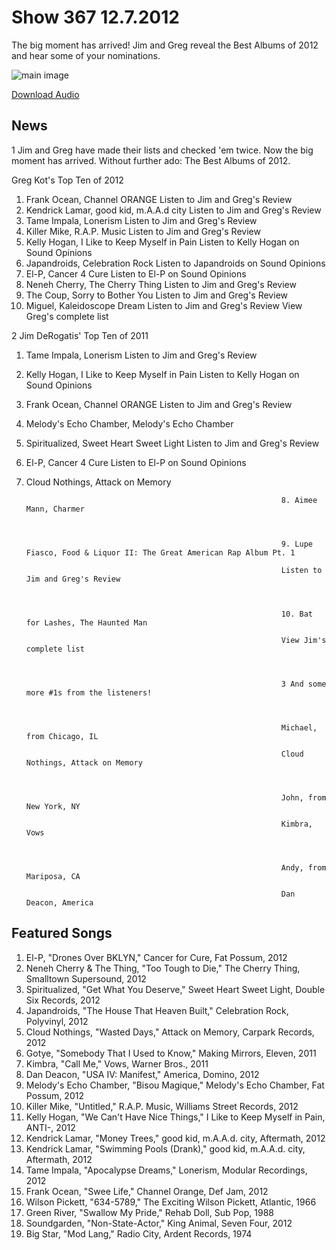 # Show 367 12.7.2012
The big moment has arrived! Jim and Greg reveal the Best Albums of 2012 and hear some of your nominations.

![main image](http://www.soundopinions.org/images/2012/bestof2012.jpg)

[Download Audio](http://audio.soundopinions.org/streams/2012/12/so_20121207.m3u)

## News
1 Jim and Greg have made their lists and checked 'em twice. Now the big moment has arrived. Without further ado: The Best Albums of 2012.

Greg Kot's Top Ten of 2012

1. Frank Ocean, Channel ORANGE
Listen to Jim and Greg's Review
2. Kendrick Lamar, good kid, m.A.A.d city
Listen to Jim and Greg's Review
3. Tame Impala, Lonerism
Listen to Jim and Greg's Review
4. Killer Mike, R.A.P. Music
Listen to Jim and Greg's Review
5. Kelly Hogan, I Like to Keep Myself in Pain
Listen to Kelly Hogan on Sound Opinions
6. Japandroids, Celebration Rock
Listen to Japandroids on Sound Opinions
7. El-P, Cancer 4 Cure
Listen to El-P on Sound Opinions
8. Neneh Cherry, The Cherry Thing
Listen to Jim and Greg's Review
9. The Coup, Sorry to Bother You
Listen to Jim and Greg's Review
10. Miguel, Kaleidoscope Dream
Listen to Jim and Greg's Review
View Greg's complete list

2 
Jim DeRogatis' Top Ten of 2011

1. Tame Impala, Lonerism
Listen to Jim and Greg's Review
2. Kelly Hogan, I Like to Keep Myself in Pain
Listen to Kelly Hogan on Sound Opinions
3. Frank Ocean, Channel ORANGE
Listen to Jim and Greg's Review
4. Melody's Echo Chamber, Melody's Echo Chamber
5. Spiritualized, Sweet Heart Sweet Light
Listen to Jim and Greg's Review
6. El-P, Cancer 4 Cure
Listen to El-P on Sound Opinions                                                         
7. Cloud Nothings, Attack on Memory
                                                

                                                                8. Aimee Mann, Charmer

                                                                

                                                                9. Lupe Fiasco, Food & Liquor II: The Great American Rap Album Pt. 1

                                                                Listen to Jim and Greg's Review

                                                                

                                                                10. Bat for Lashes, The Haunted Man

                                                                View Jim's complete list

                                                                        

                                                                3 And some more #1s from the listeners!

                                                                

                                                                Michael, from Chicago, IL

                                                                Cloud Nothings, Attack on Memory

                                                                

                                                                John, from New York, NY

                                                                Kimbra, Vows

                                                                

                                                                Andy, from Mariposa, CA

                                                                Dan Deacon, America

## Featured Songs
1. El-P, "Drones Over BKLYN," Cancer for Cure, Fat Possum, 2012
2. Neneh Cherry & The Thing, "Too Tough to Die," The Cherry Thing, Smalltown Supersound, 2012
3. Spiritualized, "Get What You Deserve," Sweet Heart Sweet Light, Double Six Records, 2012
4. Japandroids, "The House That Heaven Built," Celebration Rock, Polyvinyl, 2012
5. Cloud Nothings, "Wasted Days," Attack on Memory, Carpark Records, 2012
6. Gotye, "Somebody That I Used to Know," Making Mirrors, Eleven, 2011
7. Kimbra, "Call Me," Vows, Warner Bros., 2011
8. Dan Deacon, "USA IV: Manifest," America, Domino, 2012
9. Melody's Echo Chamber, "Bisou Magique," Melody's Echo Chamber, Fat Possum, 2012
10. Killer Mike, "Untitled," R.A.P. Music, Williams Street Records, 2012
11. Kelly Hogan, "We Can't Have Nice Things," I Like to Keep Myself in Pain, ANTI-, 2012
12. Kendrick Lamar, "Money Trees," good kid, m.A.A.d. city, Aftermath, 2012
13. Kendrick Lamar, "Swimming Pools (Drank)," good kid, m.A.A.d. city, Aftermath, 2012
14. Tame Impala, "Apocalypse Dreams," Lonerism, Modular Recordings, 2012
15. Frank Ocean, "Swee Life," Channel Orange, Def Jam, 2012
16. Wilson Pickett, "634-5789," The Exciting Wilson Pickett, Atlantic, 1966
17. Green River, "Swallow My Pride," Rehab Doll, Sub Pop, 1988
18. Soundgarden, "Non-State-Actor," King Animal, Seven Four, 2012
19. Big Star, "Mod Lang," Radio City, Ardent Records, 1974
